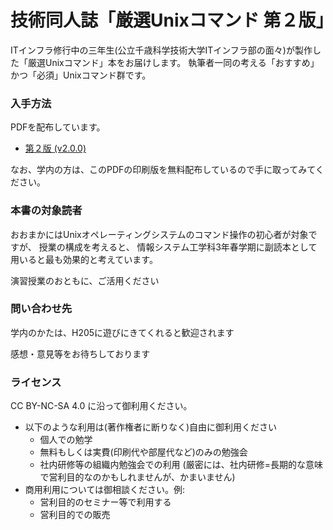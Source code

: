 # 技術同人誌「厳選Unixコマンド 第２版」

ITインフラ修行中の三年生(公立千歳科学技術大学ITインフラ部の面々)が製作した「厳選Unixコマンド」本をお届けします。
執筆者一同の考える「おすすめ」かつ「必須」Unixコマンド群です。


### 入手方法

PDFを配布しています。

- [第２版 (v2.0.0)](Archives/selected-unix-commands.2.0.0.pdf)

なお、学内の方は、このPDFの印刷版を無料配布しているので手に取ってみてください。


### 本書の対象読者

おおまかにはUnixオペレーティングシステムのコマンド操作の初心者が対象ですが、
授業の構成を考えると、
情報システム工学科3年春学期に副読本として用いると最も効果的と考えています。

演習授業のおともに、ご活用ください


### 問い合わせ先

学内のかたは、H205に遊びにきてくれると歓迎されます

感想・意見等をお待ちしております


### ライセンス

CC BY-NC-SA 4.0 に沿って御利用ください。

- 以下のような利用は(著作権者に断りなく)自由に御利用ください
    - 個人での勉学
    - 無料もしくは実費(印刷代や部屋代など)のみの勉強会
    - 社内研修等の組織内勉強会での利用
      (厳密には、社内研修=長期的な意味で営利目的なのかもしれませんが、かまいません)
- 商用利用については御相談ください。例:
    - 営利目的のセミナー等で利用する
    - 営利目的での販売
